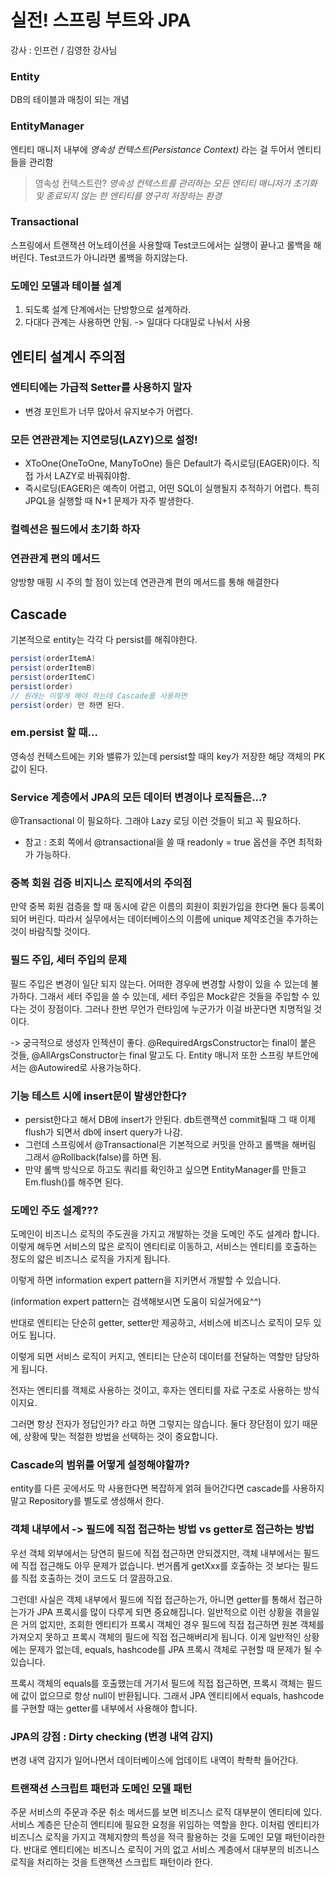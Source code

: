 # 실전! 스프링 부트와 JPA
강사 : 인프런 / 김영한 강사님

### Entity
DB의 테이블과 매칭이 되는 개념

### EntityManager
엔티티 매니저 내부에 *영속성 컨텍스트(Persistance Context)* 라는 걸 두어서 엔티티들을 관리함

> 영속성 컨텍스트란?
*영속성 컨텍스트를 관리하는 모든 엔티티 매니저가 초기화 및 종료되지 않는 한 엔티티를 영구히 저장하는 환경*

### Transactional
스프링에서 트랜잭션 어노테이션을 사용할때 Test코드에서는 실행이 끝나고 롤백을 해버린다. Test코드가 아니라면 롤백을 하지않는다.

### 도메인 모델과 테이블 설계
1. 되도록 설계 단계에서는 단방향으로 설계하라.
2. 다대다 관계는 사용하면 안됨. -> 일대다 다대일로 나눠서 사용

## 엔티티 설계시 주의점
### 엔티티에는 가급적 Setter를 사용하지 말자
- 변경 포인트가 너무 많아서 유지보수가 어렵다.
### 모든 연관관계는 지연로딩(LAZY)으로 설정!
- XToOne(OneToOne, ManyToOne) 들은 Default가 즉시로딩(EAGER)이다. 직접 가서 LAZY로 바꿔줘야함.
- 즉시로딩(EAGER)은 예측이 어렵고, 어떤 SQL이 실행될지 추적하기 어렵다. 특히 JPQL을 실행할 때 N+1 문제가 자주 발생한다.
### 컬렉션은 필드에서 초기화 하자

### 연관관계 편의 메서드
양방향 매핑 시 주의 할 점이 있는데 연관관계 편의 메서드를 통해 해결한다

## Cascade
기본적으로 entity는 각각 다 persist를 해줘야한다.
```java
persist(orderItemA)
persist(orderItemB)
persist(orderItemC)
persist(order)
// 원래는 이렇게 해야 하는데 Cascade를 사용하면
persist(order) 만 하면 된다.
```

### em.persist 할 때...
영속성 컨텍스트에는 키와 밸류가 있는데 persist할 때의 key가
저장한 해당 객체의 PK값이 된다.

### Service 계층에서 JPA의 모든 데이터 변경이나 로직들은...?
@Transactional 이 필요하다.
그래야 Lazy 로딩 이런 것들이 되고 꼭 필요하다.
- 참고 : 조회 쪽에서 @transactional을 쓸 때 readonly = true 옵션을 주면 최적화가 가능하다.

### 중복 회원 검증 비지니스 로직에서의 주의점
만약 중복 회원 검증을 할 때 동시에 같은 이름의 회원이 회원가입을 한다면 둘다 등록이 되어 버린다.
따라서 실무에서는 데이터베이스의 이름에 unique 제약조건을 추가하는 것이 바람직할 것이다.  

### 필드 주입, 세터 주입의 문제
필드 주입은 변경이 일단 되지 않는다. 어떠한 경우에 변경할 사항이 있을 수 있는데 불가하다.
그래서 세터 주입을 쓸 수 있는데, 세터 주입은 Mock같은 것들을 주입할 수 있다는 것이 장점이다. 그러나 한번 무언가 런타임에 누군가가 이걸 바꾼다면 치명적일 것이다.

-> 궁극적으로 생성자 인젝션이 좋다. @RequiredArgsConstructor는 final이 붙은 것들, @AllArgsConstructor는 final 말고도 다.
Entity 매니저 또한 스프링 부트안에서는 @Autowired로 사용가능하다.

### 기능 테스트 시에 insert문이 발생안한다?
- persist한다고 해서 DB에 insert가 안된다. db트랜잭션 commit될때 그 때 이제 flush가 되면서 db에 insert query가 나감.
- 그런데 스프링에서 @Transactional은 기본적으로 커밋을 안하고 롤백을 해버림 그래서 @Rollback(false)를 하면 됨.
- 만약 롤백 방식으로 하고도 쿼리를 확인하고 싶으면 EntityManager를 만들고 Em.flush()를 해주면 된다.

### 도메인 주도 설계???
도메인이 비즈니스 로직의 주도권을 가지고 개발하는 것을 도메인 주도 설계라 합니다. 이렇게 해두면 서비스의 많은 로직이 엔티티로 이동하고, 서비스는 엔티티를 호출하는 정도의 얇은 비즈니스 로직을 가지게 됩니다.

이렇게 하면 information expert pattern을 지키면서 개발할 수 있습니다.

(information expert pattern는 검색해보시면 도움이 되실거에요^^)

반대로 엔티티는 단순히 getter, setter만 제공하고, 서비스에 비즈니스 로직이 모두 있어도 됩니다.

이렇게 되면 서비스 로직이 커지고, 엔티티는 단순히 데이터를 전달하는 역할만 담당하게 됩니다.

전자는 엔티티를 객체로 사용하는 것이고, 후자는 엔티티를 자료 구조로 사용하는 방식이지요.

그러면 항상 전자가 정답인가? 라고 하면 그렇지는 않습니다. 둘다 장단점이 있기 때문에, 상황에 맞는 적절한 방법을 선택하는 것이 중요합니다.

### Cascade의 범위를 어떻게 설정해야할까?
entity를 다른 곳에서도 막 사용한다면 복잡하게 얽혀 들어간다면 cascade를 사용하지말고 Repository를 별도로 생성해서 한다.

### 객체 내부에서 -> 필드에 직접 접근하는 방법 vs getter로 접근하는 방법
우선 객체 외부에서는 당연히 필드에 직접 접근하면 안되겠지만, 객체 내부에서는 필드에 직접 접근해도 아무 문제가 없습니다. 번거롭게 getXxx를 호출하는 것 보다는 필드를 직접 호출하는 것이 코드도 더 깔끔하고요.

그런데! 사실은 객체 내부에서 필드에 직접 접근하는가, 아니면 getter를 통해서 접근하는가가 JPA 프록시를 많이 다루게 되면 중요해집니다. 일반적으로 이런 상황을 겪을일은 거의 없지만, 조회한 엔티티가 프록시 객체인 경우 필드에 직접 접근하면 원본 객체를 가져오지 못하고 프록시 객체의 필드에 직접 접근해버리게 됩니다. 이게 일반적인 상황에는 문제가 없는데, equals, hashcode를 JPA 프록시 객체로 구현할 때 문제가 될 수 있습니다.

프록시 객체의 equals를 호출했는데 거기서 필드에 직접 접근하면, 프록시 객체는 필드에 값이 없으므로 항상 null이 반환됩니다. 그래서 JPA 엔티티에서 equals, hashcode를 구현할 때는 getter를 내부에서 사용해야 합니다.

### JPA의 강점 : Dirty checking (변경 내역 감지) 
변경 내역 감지가 일어나면서 데이터베이스에 업데이트 내역이 촥촥촥 들어간다.

### 트랜잭션 스크립트 패턴과 도메인 모델 패턴
주문 서비스의 주문과 주문 취소 메서드를 보면 비즈니스 로직 대부분이 엔티티에 있다.
서비스 계층은 단순히 엔티티에 필요한 요청을 위임하는 역할을 한다. 이처럼 엔티티가 비즈니스 로직을 가지고 객체지향의 특성을 적극 활용하는 것을
도메인 모델 패턴이라한다. 반대로 엔티티에는 비즈니스 로직이 거의 없고 서비스 계층에서 대부분의 비즈니스 로직을 처리하는 것을 트랜잭션 스크립트 패턴이라 한다.